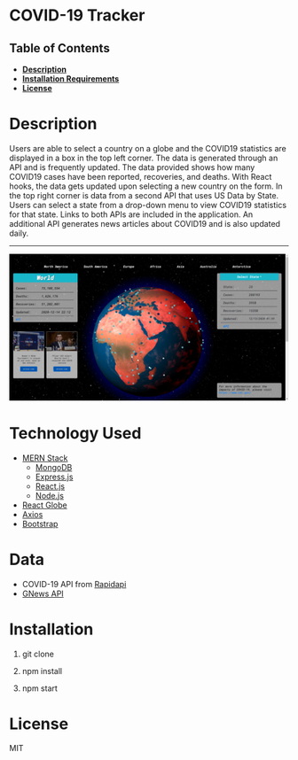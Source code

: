 # COVID-19 Tracker
## Table of Contents

- **[Description](#Description)**
- **[Installation Requirements](#Installation)**
- **[License](#License)**

# Description
Users are able to select a country on a globe and the COVID19 statistics are displayed in a box in the top left corner. The data is generated through an API and is frequently updated. The data provided shows how many COVID19 cases have been reported, recoveries, and deaths. With React hooks, the data gets updated upon selecting a new country on the form. In the top right corner is data from a second API that uses US Data by State. Users can select a state from a drop-down menu to view COVID19 statistics for that state. Links to both APIs are included in the application. An additional API generates news articles about COVID19 and is also updated daily. 


---
![Image of the main page](./client/src/images/pandemic-tracker.jpg)

# Technology Used
* [MERN Stack](https://www.mongodb.com/mern-stack)
   * [MongoDB](https://www.mongodb.com/)
   * [Express.js](https://expressjs.com/)
   * [React.js](https://reactjs.org/)
   * [Node.js](https://nodejs.org/en/)
* [React Globe](https://react-globe.netlify.app/)
* [Axios](https://www.npmjs.com/package/axios)
* [Bootstrap](https://getbootstrap.com/)

# Data
* COVID-19 API from [Rapidapi](https://rapidapi.com/collection/coronavirus-covid-19)
* [GNews API](https://gnews.io/)

# Installation

1. git clone 

2. npm install

3. npm start

# License

MIT
